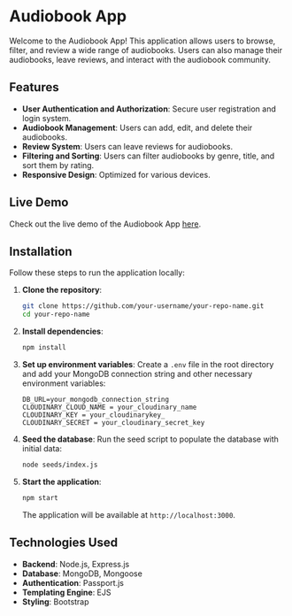 # Audiobook App

Welcome to the Audiobook App! This application allows users to browse, filter, and review a wide range of audiobooks. Users can also manage their audiobooks, leave reviews, and interact with the audiobook community.

## Features

- **User Authentication and Authorization**: Secure user registration and login system.
- **Audiobook Management**: Users can add, edit, and delete their audiobooks.
- **Review System**: Users can leave reviews for audiobooks.
- **Filtering and Sorting**: Users can filter audiobooks by genre, title, and sort them by rating.
- **Responsive Design**: Optimized for various devices.

## Live Demo

Check out the live demo of the Audiobook App [here]().

## Installation

Follow these steps to run the application locally:

1. **Clone the repository**:
    ```sh
    git clone https://github.com/your-username/your-repo-name.git
    cd your-repo-name
    ```

2. **Install dependencies**:
    ```sh
    npm install
    ```

3. **Set up environment variables**:
    Create a `.env` file in the root directory and add your MongoDB connection string and other necessary environment variables:
    ```plaintext
    DB_URL=your_mongodb_connection_string
    CLOUDINARY_CLOUD_NAME = your_cloudinary_name
    CLOUDINARY_KEY = your_cloudinarykey_
    CLOUDINARY_SECRET = your_cloudinary_secret_key
    ```

4. **Seed the database**:
    Run the seed script to populate the database with initial data:
    ```sh
    node seeds/index.js
    ```

5. **Start the application**:
    ```sh
    npm start
    ```
    The application will be available at `http://localhost:3000`.

## Technologies Used

- **Backend**: Node.js, Express.js
- **Database**: MongoDB, Mongoose
- **Authentication**: Passport.js
- **Templating Engine**: EJS 
- **Styling**: Bootstrap
